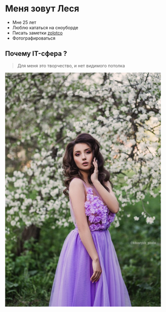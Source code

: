 # Меня зовут Леся 
- Мне 25 лет 
- Люблю кататься на сноуборде
- Писать заметки [zolotco](https://instagram.com/zolotco?r=nametag)
- Фотографироваться

## Почему IT-сфера ?

>Для меня это творчество, и нет видимого потолка

![Фотография](%D0%A4%D0%BE%D1%82%D0%BE.jpg)

